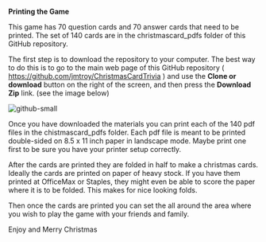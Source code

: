 **Printing the Game**

This game has 70 question cards and 70 answer cards that need to be printed.  The set of 140 cards are in the christmascard_pdfs folder of this GitHub repository.

The first step is to download the repository to your computer.  The best way to do this is to go to the main web page of this GitHub repository ( https://github.com/jmtroy/ChristmasCardTrivia ) and use the **Clone or download** button on the right of the screen, and then press the **Download Zip** link. (see the image below)

![github-small](https://github.com/jmtroy/ChristmasCardTrivia/blob/master/download_image.png)

Once you have downloaded the materials you can print each of the 140 pdf files in the chistmascard_pdfs folder.  Each pdf file is meant to be printed double-sided on 8.5 x 11 inch paper in landscape mode.  Maybe print one first to be sure you have your printer setup correctly.

After the cards are printed they are folded in half to make a christmas cards.  Ideally the cards are printed on paper of heavy stock. If you have them printed at OfficeMax or Staples, they might even be able to score the paper where it is to be folded.  This makes for nice looking folds.

Then once the cards are printed you can set the all around the area where you wish to play the game with your friends and family.

Enjoy and Merry Christmas

